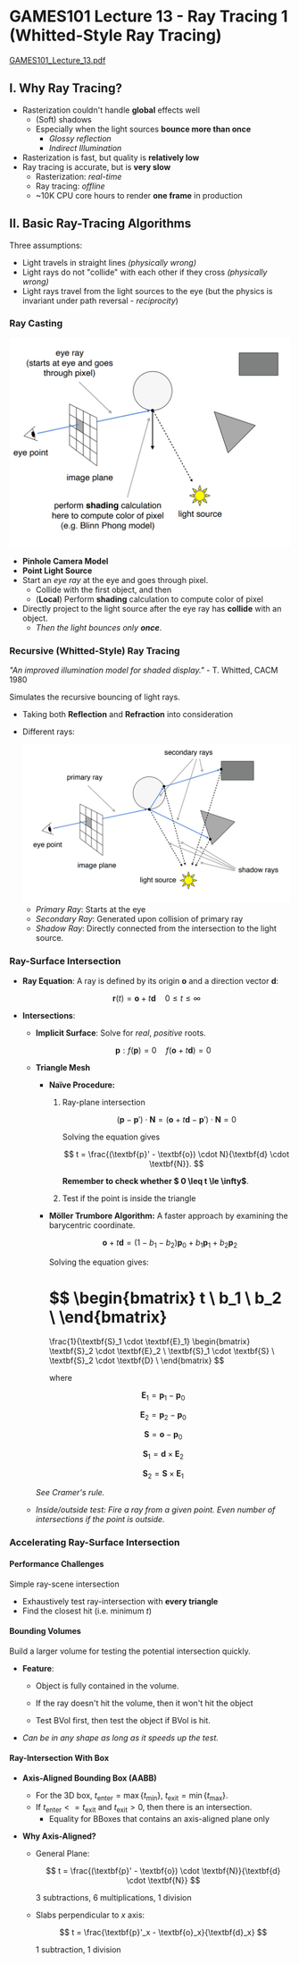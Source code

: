 # GAMES101 Lecture 13 - Ray Tracing 1 (Whitted-Style Ray Tracing)

[GAMES101_Lecture_13.pdf](https://sites.cs.ucsb.edu/~lingqi/teaching/resources/GAMES101_Lecture_13.pdf)

## I. Why Ray Tracing?

- Rasterization couldn't handle **global** effects well
  - (Soft) shadows
  - Especially when the light sources **bounce more than once**
    - *Glossy reflection*
    - *Indirect Illumination*
- Rasterization is fast, but quality is **relatively low**
- Ray tracing is accurate, but is **very slow**
  - Rasterization: *real-time*
  - Ray tracing: *offline*
  - ~10K CPU core hours to render **one frame** in production



## II. Basic Ray-Tracing Algorithms

Three assumptions:

- Light travels in straight lines *(physically wrong)*
- Light rays do not "collide" with each other if they cross *(physically wrong)*
- Light rays travel from the light sources to the eye (but the physics is invariant under path reversal - *reciprocity*)



### Ray Casting

<img src="../images/Lecture13-img-1.png" alt="img-1" style="zoom:50%;" />

- **Pinhole Camera Model**
- **Point Light Source**
- Start an *eye ray* at the eye and goes through pixel.
  - Collide with the first object, and then
  - (**Local**) Perform **shading** calculation to compute color of pixel
- Directly project to the light source after the eye ray has **collide** with an object.
  - *Then the light bounces only **once***.



### Recursive (Whitted-Style) Ray Tracing

*"An improved illumination model for shaded display."* - T. Whitted, CACM 1980

Simulates the recursive bouncing of light rays.

- Taking both **Reflection** and **Refraction** into consideration

- Different rays:

  <img src="../images/Lecture13-img-2.png" alt="img-2" style="zoom:50%;" />

  - *Primary Ray*: Starts at the eye
  - *Secondary Ray*: Generated upon collision of primary ray
  - *Shadow Ray*: Directly connected from the intersection to the light source.



### Ray-Surface Intersection

- **Ray Equation**: A ray is defined by its origin $\textbf{o}$ and a direction vector $\textbf{d}$:
  
  $$
  \textbf{r}(t) = \textbf{o} + t\textbf{d} \quad 0\leq t \le \infty
  $$
  
- **Intersections**:

  - **Implicit Surface**: Solve for *real*, *positive* roots.
    
    $$
    \textbf{p} : f(\textbf{p}) = 0 \quad f(\textbf{o} + t\textbf{d}) = 0
    $$
    
  - **Triangle Mesh**
  
    - **Naïve Procedure:**
  
      1. Ray-plane intersection
         
         $$
         (\textbf{p} - \textbf{p}') \cdot \textbf{N} = (\textbf{o} + t\textbf{d} - \textbf{p}') \cdot \textbf{N} = 0
         $$

         Solving the equation gives

         $$
         t = \frac{(\textbf{p}' - \textbf{o}) \cdot N}{\textbf{d} \cdot \textbf{N}}.
         $$

         **Remember to check whether $ 0 \leq t \le \infty$**.
  
      2. Test if the point is inside the triangle
  
         
  
    - **Möller Trumbore Algorithm:** A faster approach by examining the barycentric coordinate.
      
      $$
      \textbf{o} + t\textbf{d} = (1 - b_1 - b_2)\textbf{p}_0 + b_1 \textbf{p}_1 + b_2 \textbf{p}_2
      $$

      Solving the equation gives:

      $$
      \begin{bmatrix}
      t \\
      b_1 \\
      b_2 \\
      \end{bmatrix}
      =
      \frac{1}{\textbf{S}_1 \cdot \textbf{E}_1}
      \begin{bmatrix}
      \textbf{S}_2 \cdot \textbf{E}_2 \\
      \textbf{S}_1 \cdot \textbf{S} \\
      \textbf{S}_2 \cdot \textbf{D} \\
      \end{bmatrix}
      $$
      
      where
      
    $$
      \textbf{E}_1 = \textbf{p}_1 - \textbf{p}_0
    $$
    
    $$
      \textbf{E}_2 = \textbf{p}_2 - \textbf{p}_0
    $$
    
    $$
      \textbf{S} = \textbf{o} - \textbf{p}_0
    $$
    
    $$
      \textbf{S}_1 = \textbf{d} \times \textbf{E}_2
    $$
    
    $$
      \textbf{S}_2 = \textbf{S} \times \textbf{E}_1
    $$
    
    *See Cramer's rule.*
    
  - *Inside/outside test: Fire a ray from a given point. Even number of intersections if the point is outside.*



### Accelerating Ray-Surface Intersection

#### Performance Challenges

Simple ray-scene intersection

- Exhaustively test ray-intersection with **every triangle**
- Find the closest hit (i.e. minimum $t$)



#### Bounding Volumes

Build a larger volume for testing the potential intersection quickly.

- **Feature**:

  - Object is fully contained in the volume.

  - If the ray doesn't hit the volume, then it won't hit the object

  - Test BVol first, then test the object if BVol is hit.

- *Can be in any shape as long as it speeds up the test.*



#### Ray-Intersection With Box

- **Axis-Aligned Bounding Box (AABB)**

  - For the 3D box, $t_\text{enter} = \max{\{t_\text{min}\}}$, $t_{\text{exit}} = \min{\{t_{\text{max}}\}}$.
  - If $t_{\text{enter}} <= t_{\text{exit}}$ and $t_\text{exit} > 0$, then there is an intersection.
    - Equality for BBoxes that contains an axis-aligned plane only

- **Why Axis-Aligned?**

  - General Plane:
    
    $$
    t = \frac{(\textbf{p}' - \textbf{o}) \cdot \textbf{N}}{\textbf{d} \cdot \textbf{N}}
    $$

    3 subtractions, 6 multiplications, 1 division

  - Slabs perpendicular to $x$ axis:

    $$
    t = \frac{\textbf{p}'_x - \textbf{o}_x}{\textbf{d}_x}
    $$

    1 subtraction, 1 division